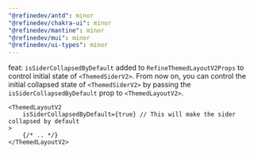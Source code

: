 ```yaml
---
"@refinedev/antd": minor
"@refinedev/chakra-ui": minor
"@refinedev/mantine": minor
"@refinedev/mui": minor
"@refinedev/ui-types": minor
---
```


feat: `isSiderCollapsedByDefault` added to `RefineThemedLayoutV2Props` to control initial state of `<ThemedSiderV2>`.
From now on, you can control the initial collapsed state of `<ThemedSiderV2>` by passing the `isSiderCollapsedByDefault` prop to `<ThemedLayoutV2>`.

```tsx
<ThemedLayoutV2
    isSiderCollapsedByDefault={true} // This will make the sider collapsed by default
>
    {/* .. */}
</ThemedLayoutV2>
```
